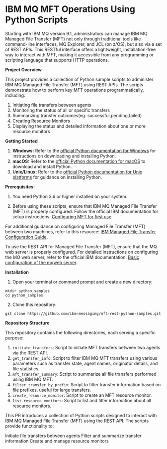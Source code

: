 # **IBM MQ MFT Operations Using Python Scripts**

Starting with IBM MQ version 9.1, administrators can manage IBM MQ Managed File Transfer (MFT) not only through traditional tools like command-line interfaces, MQ Explorer, and JCL (on z/OS), but also via a set of REST APIs. This RESTful interface offers a lightweight, installation-free way to interact with MFT, making it accessible from any programming or scripting language that supports HTTP operations.

**Project Overview**


This project provides a collection of Python sample scripts to administer IBM MQ Managed File Transfer (MFT) using REST APIs. The scripts demonstrate how to perform key MFT operations programmatically, including:

1. Initiating file transfers between agents
2. Monitoring the status of all or specific transfers
3. Summarizing transfer outcomes(eg. successful,pending,failed)
4. Creating Resource Monitors
5. Displaying the status and detailed information about one or more resource monitors

**Getting Started**


1. **Windows:** Refer to the [official Python documentation for Windows](https://docs.python.org/3/using/windows.html) for instructions on downloading and installing Python.
2. **macOS:** Refer to the [official Python documentation for macOS](https://docs.python.org/3/using/mac.html) to download and install Python.
3. **Unix/Linux:** Refer to the [official Python documentation for Unix platforms](https://docs.python.org/3/using/unix.html) for guidance on installing Python.

**Prerequisites:**

1. You need Python 3.6 or higher installed on your system.

2. Before using these scripts, ensure that IBM MQ Managed File Transfer (MFT) is properly configured. Follow the official IBM documentation for setup instructions: [Configuring MFT for first use](https://www.ibm.com/docs/en/ibm-mq/9.4.x?topic=transfer-configuring-mft-first-use)

For additional guidance on configuring Managed File Transfer (MFT) between two machines, refer to this resource: [IBM Managed File Transfer Configuration Guide](https://community.ibm.com/community/user/viewdocument/ibm-managed-file-transfer-configura?CommunityKey=183ec850-4947-49c8-9a2e-8e7c7fc46c64&tab=librarydocuments&hlmlt=BL).

To use the REST API for Managed File Transfer (MFT), ensure that the MQ web server is properly configured. For detailed instructions on configuring the MQ web server, refer to the official IBM documentation: [Basic configuration of the mqweb server](https://www.ibm.com/docs/en/ibm-mq/9.4.x?topic=api-basic-configuration-mqweb-server).


**Installation**

1. Open your terminal or command prompt and create a new directory:

```
mkdir python_samples
cd python_samples
```

2. Clone this repository:

`git clone https://github.com/ibm-messaging/mft-rest-python-samples.git `

**Repository Structure**

This repository contains the following directories, each serving a specific purpose:

1. `initiate_transfers`: Script to initiate MFT transfers between two agents via the REST API.
2. `get_transfer_info`: Script to filter IBM MQ MFT transfers using various parameters such as transfer state, agent names, originator details, and file statistics.
3. `mft_transfer_summary`: Script to summarize all file transfers performed using IBM MQ MFT.
4. `filter_transfer_by_prefix`: Script to filter transfer information based on file prefixes, useful for large transfers.
5. `create_resource_monitor`: Script to create an MFT resource monitor.
6. `list_resource_monitors`: Script to list and filter information about all resource monitors.

This PR introduces a collection of Python scripts designed to interact with IBM MQ Managed File Transfer (MFT) using the REST API. The scripts provide functionality to:

Initiate file transfers between agents
Filter and summarize transfer information
Create and manage resource monitors
